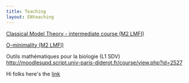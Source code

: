 ```yaml
---
title: Teaching
layout: ENteaching
---
```

[Classical Model Theory - intermediate course (M2 LMFI)](https://webusers.imj-prg.fr/~tamara.servi/thmodM2.html)

[O-minimality (M2 LMFI)](https://webusers.imj-prg.fr/~tamara.servi/ominM2.html)

Outils mathématiques pour la biologie (L1 SDV)
http://moodlesupd.script.univ-paris-diderot.fr/course/view.php?id=2527

Hi folks here's the [link](./ENnewdoc.html)
